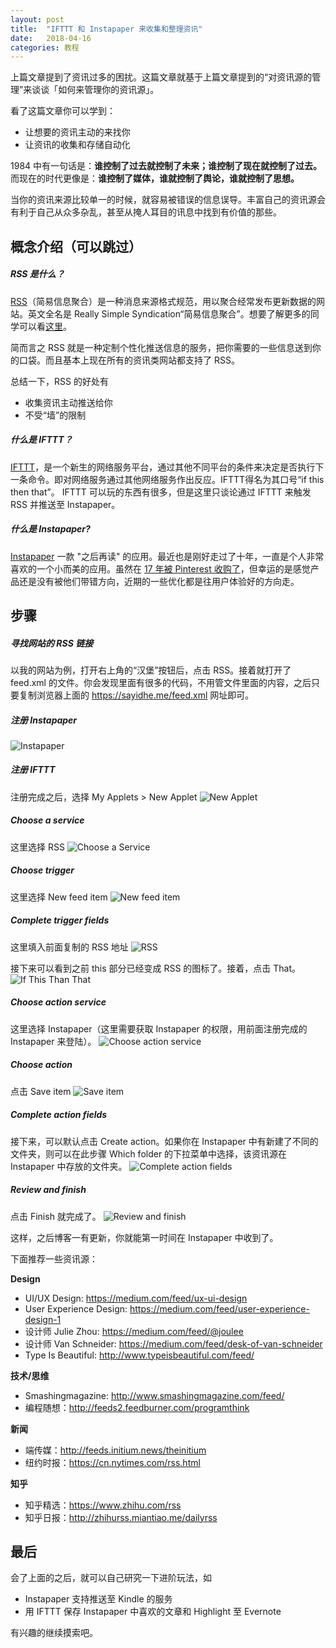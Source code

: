 ```yaml
---
layout: post
title:  "IFTTT 和 Instapaper 来收集和整理资讯"
date:   2018-04-16
categories: 教程
---
```


上篇文章提到了资讯过多的困扰。这篇文章就基于上篇文章提到的“对资讯源的管理”来谈谈「如何来管理你的资讯源」。

看了这篇文章你可以学到：
* 让想要的资讯主动的来找你
* 让资讯的收集和存储自动化

1984 中有一句话是：__谁控制了过去就控制了未来；谁控制了现在就控制了过去。__
而现在的时代更像是：__谁控制了媒体，谁就控制了舆论，谁就控制了思想。__

当你的资讯来源比较单一的时候，就容易被错误的信息误导。丰富自己的资讯源会有利于自己从众多杂乱，甚至从掩人耳目的讯息中找到有价值的那些。

## 概念介绍（可以跳过）
##### RSS 是什么？
[RSS][RSS]（简易信息聚合）是一种消息来源格式规范，用以聚合经常发布更新数据的网站。英文全名是 Really Simple Syndication“简易信息聚合”。想要了解更多的同学可以看[这里][RSS]。

简而言之 RSS 就是一种定制个性化推送信息的服务，把你需要的一些信息送到你的口袋。而且基本上现在所有的资讯类网站都支持了 RSS。

总结一下，RSS 的好处有
* 收集资讯主动推送给你
* 不受“墙”的限制

##### 什么是 IFTTT？
[IFTTT][IFTTT]，是一个新生的网络服务平台，通过其他不同平台的条件来决定是否执行下一条命令。即对网络服务通过其他网络服务作出反应。IFTTT得名为其口号“if this then that”。
IFTTT 可以玩的东西有很多，但是这里只谈论通过 IFTTT 来触发 RSS 并推送至 Instapaper。

##### 什么是 Instapaper?
[Instapaper][Instapaper] 一款 "之后再读" 的应用。最近也是刚好走过了十年，一直是个人非常喜欢的一个小而美的应用。虽然在 [17 年被 Pinterest 收购了][instapaper_pinterest]，但幸运的是感觉产品还是没有被他们带错方向，近期的一些优化都是往用户体验好的方向走。

## 步骤

##### 寻找网站的 RSS 链接
以我的网站为例，打开右上角的“汉堡”按钮后，点击 RSS。接着就打开了 feed.xml 的文件。你会发现里面有很多的代码，不用管文件里面的内容，之后只要复制浏览器上面的 https://sayidhe.me/feed.xml 网址即可。

##### 注册 Instapaper
![Instapaper][image1]

##### 注册 IFTTT
注册完成之后，选择 My Applets > New Applet
![New Applet][image2]

##### Choose a service
这里选择 RSS
![Choose a Service][image3]

##### Choose trigger
这里选择 New feed item
![New feed item][image4]

##### Complete trigger fields
这里填入前面复制的 RSS 地址
![RSS][image5]

接下来可以看到之前 this 部分已经变成 RSS 的图标了。接着，点击 That。
![If This Than That][image6]

##### Choose action service
这里选择 Instapaper（这里需要获取 Instapaper 的权限，用前面注册完成的 Instapaper 来登陆）。
![Choose action service][image7]

##### Choose action
点击 Save item
![Save item][image8]

##### Complete action fields
接下来，可以默认点击 Create action。如果你在 Instapaper 中有新建了不同的文件夹，则可以在此步骤 Which folder 的下拉菜单中选择，该资讯源在 Instapaper 中存放的文件夹。
![Complete action fields][image9]

##### Review and finish
点击 Finish 就完成了。
![Review and finish][image10]

这样，之后博客一有更新，你就能第一时间在 Instapaper 中收到了。

下面推荐一些资讯源：

__Design__
* UI/UX Design: https://medium.com/feed/ux-ui-design
* User Experience Design: https://medium.com/feed/user-experience-design-1
* 设计师 Julie Zhou: https://medium.com/feed/@joulee
* 设计师 Van Schneider: https://medium.com/feed/desk-of-van-schneider
* Type Is Beautiful: http://www.typeisbeautiful.com/feed/

__技术/思维__
* Smashingmagazine: http://www.smashingmagazine.com/feed/
* 编程随想：http://feeds2.feedburner.com/programthink

__新闻__
* 端传媒：http://feeds.initium.news/theinitium
* 纽约时报：https://cn.nytimes.com/rss.html

__知乎__
* 知乎精选：https://www.zhihu.com/rss
* 知乎日报：http://zhihurss.miantiao.me/dailyrss

## 最后
会了上面的之后，就可以自己研究一下进阶玩法，如
* Instapaper 支持推送至 Kindle 的服务
* 用 IFTTT 保存 Instapaper 中喜欢的文章和 Highlight 至 Evernote

有兴趣的继续摸索吧。

[RSS]: https://zh.wikipedia.org/wiki/RSS
[IFTTT]: https://ifttt.com/
[instapaper]: https://instapaper.com/
[instapaper_pinterest]: https://blog.instapaper.com/post/149374303661
[image1]: /assets/img/ifttt_instapaper/instapaper.png
[image2]: /assets/img/ifttt_instapaper/if_this_than_that.png
[image3]: /assets/img/ifttt_instapaper/if_this_than_that_step1.png
[image4]: /assets/img/ifttt_instapaper/if_this_than_that_step2.png
[image5]: /assets/img/ifttt_instapaper/if_this_than_that_step2_1.png
[image6]: /assets/img/ifttt_instapaper/this_this_than_that_2.png
[image7]: /assets/img/ifttt_instapaper/if_this_than_that_step3.png
[image8]: /assets/img/ifttt_instapaper/if_this_than_that_step4.png
[image9]: /assets/img/ifttt_instapaper/if_this_than_that_step5.png
[image10]: /assets/img/ifttt_instapaper/if_this_than_that_step6.png
